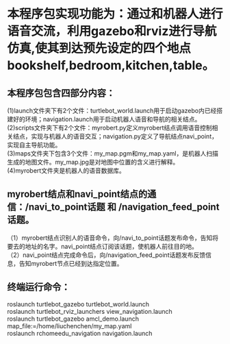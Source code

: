 本程序包实现功能为：通过和机器人进行语音交流，利用gazebo和rviz进行导航仿真,使其到达预先设定的四个地点bookshelf,bedroom,kitchen,table。<br>
===============

本程序包包含四部分内容：<br>
--------------------------
(1)launch文件夹下有2个文件：turtlebot_world.launch用于启动gazebo内已经搭建好的环境；navigation.launch用于启动机器人语音和导航的相关结点。<br>
(2)scripts文件夹下有2个文件：myrobert.py定义myrobert结点调用语音控制相关结点，实现与机器人的语音交互；navigation.py定义了导航结点navi_point，实现自主导航功能。<br>
(3)maps文件夹下包含3个文件：my_map.pgm和my_map.yaml，是机器人扫描生成的地图文件。my_map.jpg是对地图中位置的含义进行解释。<br>
(4)myrobert文件夹是机器人的语音数据库。<br>

myrobert结点和navi_point结点的通信：/navi_to_point话题 和 /navigation_feed_point话题。<br>
----------------------------------------------------------------------------------------
（1）myrobert结点识别人的语音命令，向/navi_to_point话题发布命令，告知将要去的地址的名字。navi_point结点订阅该话题，使机器人前往目的地。<br>
（2）navi_point结点完成命令后，向/navigation_feed_point话题发布反馈信息，告知myrobert节点已经到达指定位置。<br>


终端运行命令：<br>
-----------------
roslaunch turtlebot_gazebo turtlebot_world.launch<br>
roslaunch turtlebot_rviz_launchers view_navigation.launch<br>
roslaunch turtlebot_gazebo amcl_demo.launch map_file:=/home/liuchenchen/my_map.yaml<br>
roslaunch rchomeedu_navigation  navigation.launch <br>
